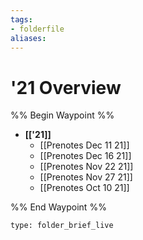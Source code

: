 ```yaml
---
tags:
- folderfile
aliases:
---
```


# '21 Overview
%% Begin Waypoint %%
- **[['21]]**
	- [[Prenotes Dec 11 21]]
	- [[Prenotes Dec 16 21]]
	- [[Prenotes Nov 22 21]]
	- [[Prenotes Nov 27 21]]
	- [[Prenotes Oct 10 21]]

%% End Waypoint %%

```ccard
type: folder_brief_live
```
 
